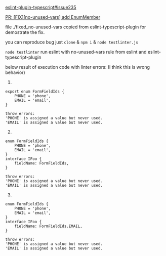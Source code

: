 [eslint-plugin-typescript#issue235](https://github.com/bradzacher/eslint-plugin-typescript/issues/235) 

[PR: [FIX][no-unused-vars] add EnumMember](https://github.com/bradzacher/eslint-plugin-typescript/pull/236)

file ./fixed_no-unused-vars copied from eslint-typescript-plugin for demostrate the fix.

you can reproduce bug just `clone` & `npm i` & `node testlinter.js`

`node testlinter` run eslint with no-unused-vars rule from eslint and eslint-typescript-plugin

below result of execution code with linter errors:
(I think this is wrong behavior)

1)
```JS
export enum FormFieldIds {
	PHONE = 'phone',
	EMAIL = 'email',
}
```
```
throw errors:
'PHONE' is assigned a value but never used.
'EMAIL' is assigned a value but never used.
```


2)
```JS
enum FormFieldIds {
	PHONE = 'phone',
	EMAIL = 'email',
}
interface IFoo {
	fieldName: FormFieldIds,
}
```
```
throw errors:
'PHONE' is assigned a value but never used.
'EMAIL' is assigned a value but never used.
```


3)
```JS
enum FormFieldIds {
	PHONE = 'phone',
	EMAIL = 'email',
}
interface IFoo {
	fieldName: FormFieldIds.EMAIL,
}
```
```
throw errors:
'PHONE' is assigned a value but never used.
'EMAIL' is assigned a value but never used.
```